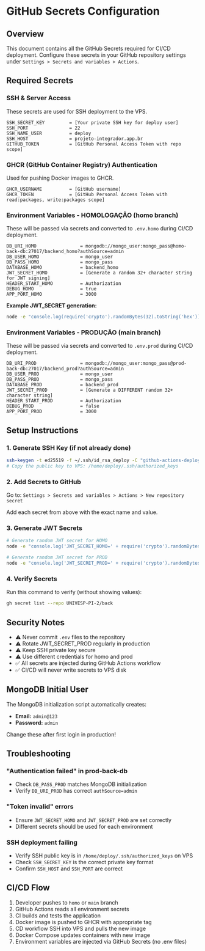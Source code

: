 # GitHub Secrets Configuration

## Overview
This document contains all the GitHub Secrets required for CI/CD deployment. Configure these secrets in your GitHub repository settings under `Settings > Secrets and variables > Actions`.

## Required Secrets

### SSH & Server Access
These secrets are used for SSH deployment to the VPS.

```
SSH_SECRET_KEY         = [Your private SSH key for deploy user]
SSH_PORT               = 22
SSH_NAME_USER          = deploy
SSH_HOST               = projeto-integrador.app.br
GITHUB_TOKEN           = [GitHub Personal Access Token with repo scope]
```

### GHCR (GitHub Container Registry) Authentication
Used for pushing Docker images to GHCR.

```
GHCR_USERNAME          = [GitHub username]
GHCR_TOKEN             = [GitHub Personal Access Token with read:packages, write:packages scope]
```

### Environment Variables - HOMOLOGAÇÃO (homo branch)
These will be passed via secrets and converted to `.env.homo` during CI/CD deployment.

```
DB_URI_HOMO                = mongodb://mongo_user:mongo_pass@homo-back-db:27017/backend_homo?authSource=admin
DB_USER_HOMO               = mongo_user
DB_PASS_HOMO               = mongo_pass
DATABASE_HOMO              = backend_homo
JWT_SECRET_HOMO            = [Generate a random 32+ character string for JWT signing]
HEADER_START_HOMO          = Authorization
DEBUG_HOMO                 = true
APP_PORT_HOMO              = 3000
```

**Example JWT_SECRET generation:**
```bash
node -e "console.log(require('crypto').randomBytes(32).toString('hex'))"
```

### Environment Variables - PRODUÇÃO (main branch)
These will be passed via secrets and converted to `.env.prod` during CI/CD deployment.

```
DB_URI_PROD                = mongodb://mongo_user:mongo_pass@prod-back-db:27017/backend_prod?authSource=admin
DB_USER_PROD               = mongo_user
DB_PASS_PROD               = mongo_pass
DATABASE_PROD              = backend_prod
JWT_SECRET_PROD            = [Generate a DIFFERENT random 32+ character string]
HEADER_START_PROD          = Authorization
DEBUG_PROD                 = false
APP_PORT_PROD              = 3000
```

## Setup Instructions

### 1. Generate SSH Key (if not already done)
```bash
ssh-keygen -t ed25519 -f ~/.ssh/id_rsa_deploy -C "github-actions-deploy"
# Copy the public key to VPS: /home/deploy/.ssh/authorized_keys
```

### 2. Add Secrets to GitHub
Go to: `Settings > Secrets and variables > Actions > New repository secret`

Add each secret from above with the exact name and value.

### 3. Generate JWT Secrets
```bash
# Generate random JWT secret for HOMO
node -e "console.log('JWT_SECRET_HOMO=' + require('crypto').randomBytes(32).toString('hex'))"

# Generate random JWT secret for PROD
node -e "console.log('JWT_SECRET_PROD=' + require('crypto').randomBytes(32).toString('hex'))"
```

### 4. Verify Secrets
Run this command to verify (without showing values):
```bash
gh secret list --repo UNIVESP-PI-2/back
```

## Security Notes

- ⚠️ Never commit `.env` files to the repository
- ⚠️ Rotate JWT_SECRET_PROD regularly in production
- ⚠️ Keep SSH private key secure
- ⚠️ Use different credentials for homo and prod
- ✅ All secrets are injected during GitHub Actions workflow
- ✅ CI/CD will never write secrets to VPS disk

## MongoDB Initial User

The MongoDB initialization script automatically creates:
- **Email:** `admin@123`
- **Password:** `admin`

Change these after first login in production!

## Troubleshooting

### "Authentication failed" in prod-back-db
- Check `DB_PASS_PROD` matches MongoDB initialization
- Verify `DB_URI_PROD` has correct `authSource=admin`

### "Token invalid" errors
- Ensure `JWT_SECRET_HOMO` and `JWT_SECRET_PROD` are set correctly
- Different secrets should be used for each environment

### SSH deployment failing
- Verify SSH public key is in `/home/deploy/.ssh/authorized_keys` on VPS
- Check `SSH_SECRET_KEY` is the correct private key format
- Confirm `SSH_HOST` and `SSH_PORT` are correct

## CI/CD Flow

1. Developer pushes to `homo` or `main` branch
2. GitHub Actions reads all environment secrets
3. CI builds and tests the application
4. Docker image is pushed to GHCR with appropriate tag
5. CD workflow SSH into VPS and pulls the new image
6. Docker Compose updates containers with new image
7. Environment variables are injected via GitHub Secrets (no .env files)

